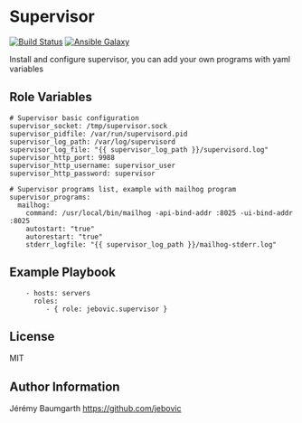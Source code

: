 Supervisor
==========

[![Build Status](https://travis-ci.org/jebovic/ansible-supervisor.svg?branch=master)](https://travis-ci.org/jebovic/ansible-supervisor) [![Ansible Galaxy](https://img.shields.io/badge/galaxy-jebovic.supervisor-blue.svg?style=flat)](https://galaxy.ansible.com/jebovic/supervisor)

Install and configure supervisor, you can add your own programs with yaml variables

Role Variables
--------------

```
# Supervisor basic configuration
supervisor_socket: /tmp/supervisor.sock
supervisor_pidfile: /var/run/supervisord.pid
supervisor_log_path: /var/log/supervisord
supervisor_log_file: "{{ supervisor_log_path }}/supervisord.log"
supervisor_http_port: 9988
supervisor_http_username: supervisor_user
supervisor_http_password: supervisor

# Supervisor programs list, example with mailhog program
supervisor_programs:
  mailhog:
    command: /usr/local/bin/mailhog -api-bind-addr :8025 -ui-bind-addr :8025
    autostart: "true"
    autorestart: "true"
    stderr_logfile: "{{ supervisor_log_path }}/mailhog-stderr.log"
```

Example Playbook
----------------

```
    - hosts: servers
      roles:
         - { role: jebovic.supervisor }
```

License
-------

MIT

Author Information
------------------

Jérémy Baumgarth https://github.com/jebovic

